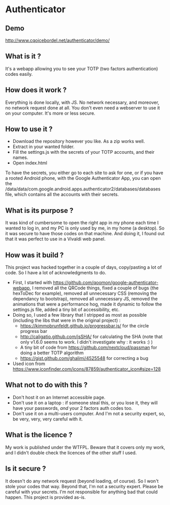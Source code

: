# Authenticator

## Demo

<a href="http://www.cqoicebordel.net/authenticator/demo/">http://www.cqoicebordel.net/authenticator/demo/</a>

## What is it ?

It's a webapp allowing you to see your TOTP (two factors authentication) codes easily.

## How does it work ?

Everything is done locally, with JS. No network necessary, and moreover, no network request done at all. You don't even need a webserver to use it on your computer. It's more or less secure.

## How to use it ?

* Download the repository however you like. As a zip works well.
* Extract in your wanted folder.
* Fill the settings.js with the secrets of your TOTP accounts, and their names.
* Open index.html

To have the secrets, you either go to each site to ask for one, or if you have a rooted Android phone, with the Google Authenticator App, you can open the /data/data/com.google.android.apps.authenticator2/databases/databases file, which contains all the accounts with their secrets.

## What is its purpose ?

It was kind of cumbersome to open the right app in my phone each time I wanted to log in, and my PC is only used by me, in my home (a desktop). So it was secure to have those codes on that machine. And doing it, I found out that it was perfect to use in a Vivaldi web panel.

## How was it build ?

This project was hacked together in a couple of days, copy/pasting a lot of code. So I have a lot of acknowledgments to do.
* First, I started with <a href="https://github.com/qoomon/google-authenticator-webapp">https://github.com/qoomon/google-authenticator-webapp</a>, I removed all the QRCode things, fixed a couple of bugs (the hexToDec for example), removed all unnecessary CSS (removing the dependancy to bootstrap), removed all unnecessary JS, removed the animations that were a performance hog, made it dynamic to follow the settings.js file, added a tiny bit of accessibility, etc.
* Doing so, I used a few library that I stripped as most as possible (including the libs that were in the original project) :
	* <a href="https://kimmobrunfeldt.github.io/progressbar.js/">https://kimmobrunfeldt.github.io/progressbar.js/</a> for the circle progress bar
	* <a href="http://caligatio.github.com/jsSHA/">http://caligatio.github.com/jsSHA/</a> for calculating the SHA (note that only v1.6.0 seems to work. I didn't investigate why : it works :) )
	* A tiny bit of code from <a href="https://github.com/nextcloud/passman">https://github.com/nextcloud/passman</a> for doing a better TOTP algorithm
	* <a href="https://gist.github.com/ghalimi/4525548">https://gist.github.com/ghalimi/4525548</a> for correcting a bug
* Used icon from <a href="https://www.iconfinder.com/icons/87859/authenticator_icon#size=128">https://www.iconfinder.com/icons/87859/authenticator_icon#size=128</a>

## What not to do with this ?

* Don't host it on an Internet accessible page.
* Don't use it on a laptop : if someone steal this, or you lose it, they will have your passwords, *and* your 2 factors auth codes too.
* Don't use it on a multi-users computer.
And I'm not a security expert, so, be very, very, very careful with it.

## What is the licence ?

My work is published under the WTFPL. Beware that it covers only my work, and I didn't double check the licences of the other stuff I used.

## Is it secure ?

It doesn't do any network request (beyond loading, of course). So I won't stole your codes that way. Beyond that, I'm not a security expert. Please be careful with your secrets. I'm not responsible for anything bad that could happen. This project is provided as-is.
